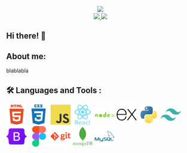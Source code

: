 <div id="header" align="center">
  <img src="https://media.giphy.com/media/7Z49eulwv4aGY35RaD/giphy.gif" width="100"/>
  <div>
    <a href="https://www.linkedin.com/in/fmaggi14/">
      <img src="https://img.shields.io/badge/LinkedIn-blue?logo=linkedin&logoColor=white&style=for-the-badge">
    </a>
    <a href="https://twitter.com/facumayi">
      <img src="https://img.shields.io/badge/Twitter-blue?style=for-the-badge&logo=twitter&logoColor=white">
    </a>
  </div>
</div>

## Hi there! 👋

## About me:
blablabla


## :hammer_and_wrench: Languages and Tools :
<div>
  <img src="https://github.com/devicons/devicon/blob/master/icons/html5/html5-plain-wordmark.svg" width="55" height="55">
  <img src="https://github.com/devicons/devicon/blob/master/icons/css3/css3-plain-wordmark.svg" width="55" height="55">
  <img src="https://github.com/devicons/devicon/blob/master/icons/javascript/javascript-original.svg" width="55" height="55">
  <img src="https://github.com/devicons/devicon/blob/master/icons/react/react-original-wordmark.svg" width="55" height="55">
  <img src="https://github.com/devicons/devicon/blob/master/icons/nodejs/nodejs-plain-wordmark.svg" width="55" height="55">
  <img src="https://github.com/devicons/devicon/blob/master/icons/express/express-original.svg" width="55" height="55">
  <img src="https://github.com/devicons/devicon/blob/master/icons/python/python-original.svg" width="55" height="55">
  <img src="https://github.com/devicons/devicon/blob/master/icons/tailwindcss/tailwindcss-plain.svg" width="55" height="55">
  <img src="https://github.com/devicons/devicon/blob/master/icons/bootstrap/bootstrap-original.svg" width="55" height="55">
  <img src="https://github.com/devicons/devicon/blob/master/icons/figma/figma-original.svg" width="55" height="55">
  <img src="https://github.com/devicons/devicon/blob/master/icons/git/git-plain-wordmark.svg" width="55" height="55">
  <img src="https://github.com/devicons/devicon/blob/master/icons/mongodb/mongodb-plain-wordmark.svg" width="55" height="55">
  <img src="https://github.com/devicons/devicon/blob/master/icons/mysql/mysql-plain-wordmark.svg" width="55" height="55">
</div>


